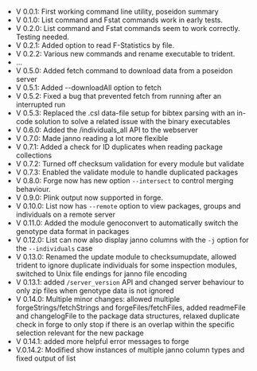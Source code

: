 - V 0.0.1: First working command line utility, poseidon summary
- V 0.1.0: List command and Fstat commands work in early tests.
- V 0.2.0: List command and Fstat commands seem to work correctly. Testing needed.
- V 0.2.1: Added option to read F-Statistics by file.
- V 0.2.2: Various new commands and rename executable to trident.
- ...
- V 0.5.0: Added fetch command to download data from a poseidon server
- V 0.5.1: Added --downloadAll option to fetch
- V 0.5.2: Fixed a bug that prevented fetch from running after an interrupted run
- V 0.5.3: Replaced the .csl data-file setup for bibtex parsing with an in-code solution to solve a related issue with the binary executables
- V 0.6.0: Added the /individuals_all API to the webserver
- V 0.7.0: Made janno reading a lot more flexible
- V 0.7.1: Added a check for ID duplicates when reading package collections
- V 0.7.2: Turned off checksum validation for every module but validate
- V 0.7.3: Enabled the validate module to handle duplicated packages
- V 0.8.0: Forge now has new option `--intersect` to control merging behaviour.
- V 0.9.0: Plink output now supported in forge.
- V 0.10.0: List now has `--remote` option to view packages, groups and individuals on a remote server
- V 0.11.0: Added the module genoconvert to automatically switch the genotype data format in packages
- V 0.12.0: List can now also display janno columns with the `-j` option for the `--individuals` case
- V 0.13.0: Renamed the update module to checksumupdate, allowed trident to ignore duplicate individuals for some inspection modules, switched to Unix file endings for janno file encoding
- V 0.13.1: added `/server_version` API and changed server behaviour to only zip files when genotype data is not ignored
- V 0.14.0: Multiple minor changes: allowed multiple forgeStrings/fetchStrings and forgeFiles/fetchFiles, added readmeFile and changelogFile to the package data structures, relaxed duplicate check in forge to only stop if there is an overlap within the specific selection relevant for the new package
- V 0.14.1: added more helpful error messages to forge
- V.0.14.2: Modified show instances of multiple janno column types and fixed output of list
